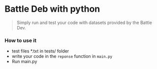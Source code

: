 

# Battle Deb with python 

> Simply run and test your code with datasets provided by the Battle Dev.


### How to use it 

- test files *.txt in tests/ folder
- write your code in the `reponse` function in `main.py`
- Run main.py

